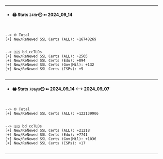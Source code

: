

---
- #### 🖨️ **Stats** `24Hr`⏲️ ➼ 2024_09_14
```console


--> 🌐 Total
[+] New/ReNewed SSL Certs (ALL): +16748269


--> 🇧🇩 bd_ccTLDs
[+] New/ReNewed SSL Certs (ALL): +2565
[+] New/ReNewed SSL Certs (Edu): +894
[+] New/ReNewed SSL Certs (Gov|Mil): +132
[+] New/ReNewed SSL Certs (ISPs): +5


```

---
- #### 🖨️ **Stats** `7Days`⏲️ ➼ 2024_09_14 <--> 2024_09_07
```console


--> 🌐 Total
[+] New/ReNewed SSL Certs (ALL): +122139906


--> 🇧🇩 bd_ccTLDs
[+] New/ReNewed SSL Certs (ALL): +21218
[+] New/ReNewed SSL Certs (Edu): +7741
[+] New/ReNewed SSL Certs (Gov|Mil): +1036
[+] New/ReNewed SSL Certs (ISPs): +17


```

---

